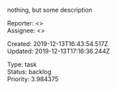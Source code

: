 
nothing, but some description

Reporter:  <>  
Assignee:  <>

Created: 2019-12-13T16:43:54.517Z  
Updated: 2019-12-13T17:16:36.244Z

Type: task  
Status: backlog  
Priority: 3.984375

